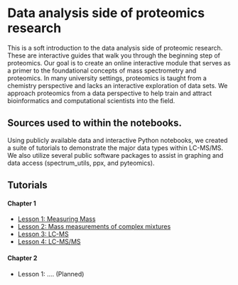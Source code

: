 # Data analysis side of proteomics research

This is a soft introduction to the data analysis side of proteomic research. These are interactive guides that walk you through the beginning step of proteomics. Our goal is to create an online interactive module that serves as a primer to the foundational concepts of mass spectrometry and proteomics. In many university settings, proteomics is taught from a chemistry perspective and lacks an interactive exploration of data sets. We approach proteomics from a data perspective to help train and attract bioinformatics and computational scientists into the field.

## Sources used to within the notebooks.

Using publicly available data and interactive Python notebooks, we created a suite of tutorials to demonstrate the major data types within LC-MS/MS. We also utilize several public software packages to assist in graphing and data access (spectrum_utils, ppx, and pyteomics). 

## Tutorials
#### Chapter 1
- [Lesson 1: Measuring Mass](https://colab.research.google.com/drive/1ddDCRrI3jErP-2xPB2yiKt6pj1dmkvbu)
- [Lesson 2: Mass measurements of complex mixtures](https://colab.research.google.com/drive/1kgfcYbPHUdMcxbJ18Ija8hkqseHnC_e-#scrollTo=3EnmR-eZyYUT)
- [Lesson 3: LC-MS ](https://paynelab.github.io/cptac/tutorial03_joining_dataframes.html)
- [Lesson 4: LC-MS/MS](https://colab.research.google.com/drive/1FWL1hU60NF7oCR8SZJ7SVOwViW7XW3te#scrollTo=DeBOEU2ngD5a)

#### Chapter 2
- Lesson 1: .... (Planned)
